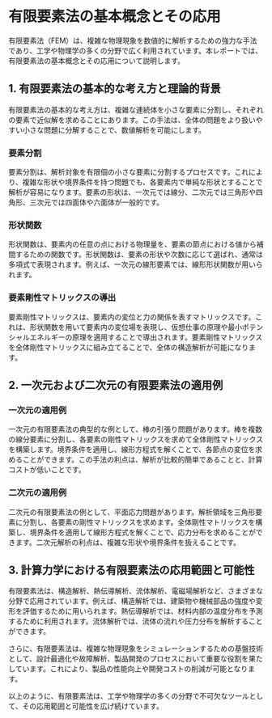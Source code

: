 # 有限要素法の基本概念とその応用

有限要素法（FEM）は、複雑な物理現象を数値的に解析するための強力な手法であり、工学や物理学の多くの分野で広く利用されています。本レポートでは、有限要素法の基本概念とその応用について説明します。

## 1. 有限要素法の基本的な考え方と理論的背景

有限要素法の基本的な考え方は、複雑な連続体を小さな要素に分割し、それぞれの要素で近似解を求めることにあります。この手法は、全体の問題をより扱いやすい小さな問題に分解することで、数値解析を可能にします。

### 要素分割

要素分割は、解析対象を有限個の小さな要素に分割するプロセスです。これにより、複雑な形状や境界条件を持つ問題でも、各要素内で単純な形状とすることで解析が容易になります。要素の形状は、一次元では線分、二次元では三角形や四角形、三次元では四面体や六面体が一般的です。

### 形状関数

形状関数は、要素内の任意の点における物理量を、要素の節点における値から補間するための関数です。形状関数は、要素の形状や次数に応じて選ばれ、通常は多項式で表現されます。例えば、一次元の線形要素では、線形形状関数が用いられます。

### 要素剛性マトリックスの導出

要素剛性マトリックスは、要素内の変位と力の関係を表すマトリックスです。これは、形状関数を用いて要素内の変位場を表現し、仮想仕事の原理や最小ポテンシャルエネルギーの原理を適用することで導出されます。要素剛性マトリックスを全体剛性マトリックスに組み立てることで、全体の構造解析が可能になります。

## 2. 一次元および二次元の有限要素法の適用例

### 一次元の適用例

一次元の有限要素法の典型的な例として、棒の引張り問題があります。棒を複数の線分要素に分割し、各要素の剛性マトリックスを求めて全体剛性マトリックスを構築します。境界条件を適用し、線形方程式を解くことで、各節点の変位を求めることができます。この手法の利点は、解析が比較的簡単であることと、計算コストが低いことです。

### 二次元の適用例

二次元の有限要素法の例として、平面応力問題があります。解析領域を三角形要素に分割し、各要素の剛性マトリックスを求めます。全体剛性マトリックスを構築し、境界条件を適用して線形方程式を解くことで、応力分布を求めることができます。二次元解析の利点は、複雑な形状や境界条件を扱えることです。

## 3. 計算力学における有限要素法の応用範囲と可能性

有限要素法は、構造解析、熱伝導解析、流体解析、電磁場解析など、さまざまな分野で応用されています。例えば、構造解析では、建築物や機械部品の強度や変形を評価するために用いられます。熱伝導解析では、材料内部の温度分布を予測するために利用されます。流体解析では、流体の流れや圧力分布を解析することができます。

さらに、有限要素法は、複雑な物理現象をシミュレーションするための基盤技術として、設計最適化や故障解析、製品開発のプロセスにおいて重要な役割を果たしています。これにより、製品の性能向上や開発コストの削減が可能となります。

以上のように、有限要素法は、工学や物理学の多くの分野で不可欠なツールとして、その応用範囲と可能性を広げ続けています。